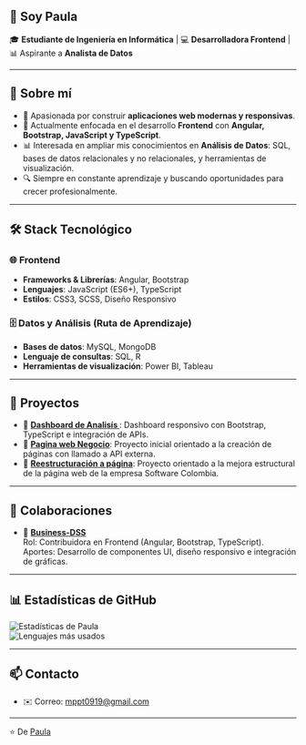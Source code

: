 ## 👋 Soy Paula  

🎓 **Estudiante de Ingeniería en Informática** | 💻 **Desarrolladora Frontend** | 📊 Aspirante a **Analista de Datos**  

---

## 🚀 Sobre mí  
- 🎯 Apasionada por construir **aplicaciones web modernas y responsivas**.  
- 🌱 Actualmente enfocada en el desarrollo **Frontend** con **Angular, Bootstrap, JavaScript y TypeScript**.  
- 📊 Interesada en ampliar mis conocimientos en **Análisis de Datos**: SQL, bases de datos relacionales y no relacionales, y herramientas de visualización.  
- 🔍 Siempre en constante aprendizaje y buscando oportunidades para crecer profesionalmente.  

---

## 🛠️ Stack Tecnológico  

### 🌐 Frontend  
- **Frameworks & Librerías**: Angular, Bootstrap  
- **Lenguajes**: JavaScript (ES6+), TypeScript  
- **Estilos**: CSS3, SCSS, Diseño Responsivo  

### 🗄️ Datos y Análisis (Ruta de Aprendizaje)  
- **Bases de datos**: MySQL, MongoDB  
- **Lenguaje de consultas**: SQL, R
- **Herramientas de visualización**: Power BI, Tableau  

---

## 📌 Proyectos  

- 🌟 **[Dashboard de Analisís ](https://github.com/MariaPaulaTovar01/Proyecto-Herencia-Verde.git)**: Dashboard responsivo con Bootstrap, TypeScript e integración de APIs.  
- 🌟 **[Pagina web Negocio](https://github.com/MariaPaulaTovar01/ProyectoManila.git)**: Proyecto inicial orientado a la creación de páginas con llamado a API externa.  
- 🌟 **[Reestructuración a página](https://github.com/MariaPaulaTovar01/Proyecto_SC.git)**: Proyecto orientado a la mejora estructural de la página web de la empresa Software Colombia.  

---

## 🤝 Colaboraciones  

- 🔹 **[Business-DSS](https://github.com/DavidOrtiz0/Bussiness-DSS)**  
  Rol: Contribuidora en Frontend (Angular, Bootstrap, TypeScript).  
  Aportes: Desarrollo de componentes UI, diseño responsivo e integración de gráficas.  

---

## 📊 Estadísticas de GitHub  

![Estadísticas de Paula](https://github-readme-stats.vercel.app/api?username=tuusuario&show_icons=true&theme=radical)  
![Lenguajes más usados](https://github-readme-stats.vercel.app/api/top-langs/?username=tuusuario&layout=compact&theme=radical)  

---

## 📫 Contacto  
- ✉️ Correo: mppt0919@gmail.com

---
⭐️ De [Paula](https://github.com/MariaPaulaTovar01/MariaPaulaTovar01)  
